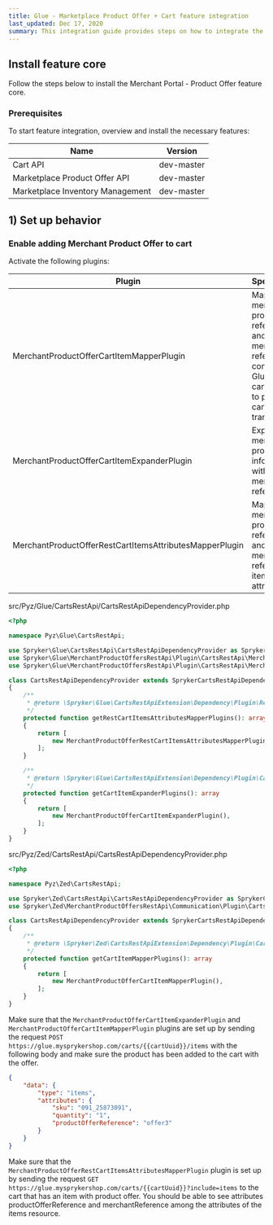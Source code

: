 ```yaml
---
title: Glue - Marketplace Product Offer + Cart feature integration
last_updated: Dec 17, 2020
summary: This integration guide provides steps on how to integrate the Glue Product Offer + Cart feature into a Spryker project.
---
```


## Install feature core
Follow the steps below to install the Merchant Portal - Product Offer feature core.

### Prerequisites

To start feature integration, overview and install the necessary features:

| Name                     | Version |
| ----------------------------- | -------- |
| Cart API                         | dev-master  |
| Marketplace Product Offer API    | dev-master  |
| Marketplace Inventory Management | dev-master  |

## 1) Set up behavior

### Enable adding Merchant Product Offer to cart

Activate the following plugins:

| Plugin   | Specification | Prerequisites |Namespace   |
| -------------------- | ------------------- | --------------- | ------------------ |
| MerchantProductOfferCartItemMapperPlugin                | Maps merchant product offer reference and merchant reference, coming from Glue add to cart request, to persistent cart-specific transfer. | None              | Spryker\Zed\MerchantProductOffersRestApi\Communication\Plugin\CartsRestApi |
| MerchantProductOfferCartItemExpanderPlugin              | Expands the merchant product offer information with a merchant reference. | None              | Spryker\Glue\MerchantProductOffersRestApi\Plugin\CartsRestApi |
| MerchantProductOfferRestCartItemsAttributesMapperPlugin | Maps merchant product offer reference and merchant reference to items attributes. | None              | Spryker\Glue\MerchantProductOffersRestApi\Plugin\CartsRestApi |

src/Pyz/Glue/CartsRestApi/CartsRestApiDependencyProvider.php

```php
<?php

namespace Pyz\Glue\CartsRestApi;

use Spryker\Glue\CartsRestApi\CartsRestApiDependencyProvider as SprykerCartsRestApiDependencyProvider;
use Spryker\Glue\MerchantProductOffersRestApi\Plugin\CartsRestApi\MerchantProductOfferCartItemExpanderPlugin;
use Spryker\Glue\MerchantProductOffersRestApi\Plugin\CartsRestApi\MerchantProductOfferRestCartItemsAttributesMapperPlugin;

class CartsRestApiDependencyProvider extends SprykerCartsRestApiDependencyProvider
{
    /**
     * @return \Spryker\Glue\CartsRestApiExtension\Dependency\Plugin\RestCartItemsAttributesMapperPluginInterface[]
     */
    protected function getRestCartItemsAttributesMapperPlugins(): array
    {
        return [
            new MerchantProductOfferRestCartItemsAttributesMapperPlugin(),
        ];
    }

    /**
     * @return \Spryker\Glue\CartsRestApiExtension\Dependency\Plugin\CartItemExpanderPluginInterface[]
     */
    protected function getCartItemExpanderPlugins(): array
    {
        return [
            new MerchantProductOfferCartItemExpanderPlugin(),
        ];
    }
}
```

src/Pyz/Zed/CartsRestApi/CartsRestApiDependencyProvider.php

```php
<?php

namespace Pyz\Zed\CartsRestApi;

use Spryker\Zed\CartsRestApi\CartsRestApiDependencyProvider as SprykerCartsRestApiDependencyProvider;
use Spryker\Zed\MerchantProductOffersRestApi\Communication\Plugin\CartsRestApi\MerchantProductOfferCartItemMapperPlugin;

class CartsRestApiDependencyProvider extends SprykerCartsRestApiDependencyProvider
{
    /**
     * @return \Spryker\Zed\CartsRestApiExtension\Dependency\Plugin\CartItemMapperPluginInterface[]
     */
    protected function getCartItemMapperPlugins(): array
    {
        return [
            new MerchantProductOfferCartItemMapperPlugin(),
        ];
    }
}
```


Make sure that the `MerchantProductOfferCartItemExpanderPlugin` and `MerchantProductOfferCartItemMapperPlugin` plugins are set up by sending the request `POST https://glue.mysprykershop.com/carts/{{cartUuid}}/items` with the following body and make sure the product has been added to the cart with the offer.

```json
{
    "data": {
        "type": "items",
        "attributes": {
            "sku": "091_25873091",
            "quantity": "1",
            "productOfferReference": "offer3"
        }
    }
}
```

Make sure that the `MerchantProductOfferRestCartItemsAttributesMapperPlugin` plugin is set up by sending the request `GET https://glue.mysprykershop.com/carts/{{cartUuid}}?include=items` to the cart that has an item with product offer. You should be able to see attributes productOfferReference and merchantReference among the attributes of the items resource.

 

